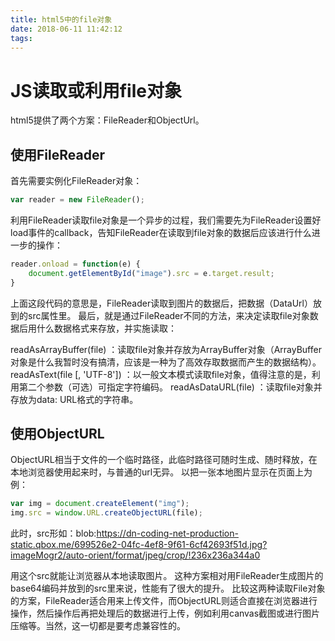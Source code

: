 ```yaml
---
title: html5中的file对象
date: 2018-06-11 11:42:12
tags:
---
```


# JS读取或利用file对象
html5提供了两个方案：FileReader和ObjectUrl。

<!--more-->
## 使用FileReader

首先需要实例化FileReader对象：

```javascript
var reader = new FileReader();
```

利用FileReader读取file对象是一个异步的过程，我们需要先为FileReader设置好load事件的callback，告知FileReader在读取到file对象的数据后应该进行什么进一步的操作：
```javascript
reader.onload = function(e) { 
    document.getElementById("image").src = e.target.result; 
}
```

上面这段代码的意思是，FileReader读取到图片的数据后，把数据（DataUrl）放到的src属性里。
最后，就是通过FileReader不同的方法，来决定读取file对象数据后用什么数据格式来存放，并实施读取：

readAsArrayBuffer(file) ：读取file对象并存放为ArrayBuffer对象（ArrayBuffer对象是什么我暂时没有搞清，应该是一种为了高效存取数据而产生的数据结构）。
readAsText(file [, 'UTF-8']) ：以一般文本模式读取file对象，值得注意的是，利用第二个参数（可选）可指定字符编码。
readAsDataURL(file) ：读取file对象并存放为data: URL格式的字符串。

## 使用ObjectURL
ObjectURL相当于文件的一个临时路径，此临时路径可随时生成、随时释放，在本地浏览器使用起来时，与普通的url无异。
以把一张本地图片显示在页面上为例：
```javascript
var img = document.createElement("img");
img.src = window.URL.createObjectURL(file);
```
此时，src形如：blob:https://dn-coding-net-production-static.qbox.me/699526e2-04fc-4ef8-9f61-6cf42693f51d.jpg?imageMogr2/auto-orient/format/jpeg/crop/!236x236a344a0

用这个src就能让浏览器从本地读取图片。
这种方案相对用FileReader生成图片的base64编码并放到的src里来说，性能有了很大的提升。
比较这两种读取File对象的方案，FileReader适合用来上传文件，而ObjectURL则适合直接在浏览器进行操作，然后操作后再把处理后的数据进行上传，例如利用canvas截图或进行图片压缩等。当然，这一切都是要考虑兼容性的。
